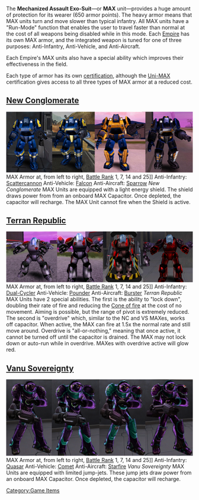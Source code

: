 The **Mechanized Assault Exo-Suit**—or **MAX** unit—provides a huge
amount of protection for its wearer (650 armor points). The heavy armor
means that MAX units turn and move slower than typical infantry. All MAX
units have a "Run-Mode" function that enables the user to travel faster
than normal at the cost of all weapons being disabled while in this
mode. Each [Empire](/Empire "wikilink") has its own MAX armor, and the
integrated weapon is tuned for one of three purposes: Anti-Infantry,
Anti-Vehicle, and Anti-Aircraft.

Each Empire's MAX units also have a special ability which improves their
effectiveness in the field.

Each type of armor has its own
[certification](/certifications "wikilink"), although the
[Uni-MAX](<Uni-MAX_(Certification)> "wikilink") certification gives access
to all three types of MAX armor at a reduced cost.

## [New Conglomerate](/New_Conglomerate "wikilink")

![](/images/NCMAXArmors2.jpg "fig:NCMAXArmors2.jpg") MAX Armor at, from left to
right, [Battle Rank](/Battle_Rank "wikilink") 1, 7, 14 and 25\]\]
Anti-Infantry: [Scattercannon](/Scattercannon "wikilink")
Anti-Vehicle: [Falcon](/Falcon "wikilink")
Anti-Aircraft: [Sparrow](/Sparrow "wikilink")
_New Conglomerate_ MAX Units are equipped with a light energy shield.
The shield draws power from from an onboard MAX Capacitor. Once
depleted, the capacitor will recharge. The MAX Unit cannot fire when the
Shield is active.

## [Terran Republic](/Terran_Republic "wikilink")

![](/images/TRMAXArmor2.jpg "fig:TRMAXArmor2.jpg") MAX Armor at, from left to
right, [Battle Rank](/Battle_Rank "wikilink") 1, 7, 14 and 25\]\]
Anti-Infantry: [Dual-Cycler](/Dual-Cycler "wikilink")
Anti-Vehicle: [Pounder](/Pounder "wikilink")
Anti-Aircraft: [Burster](/Burster "wikilink")
_Terran Republic_ MAX Units have 2 special abilities. The first is the
ability to "lock down", doubling their rate of fire and reducing the
[Cone of fire](/Cone_of_fire "wikilink") at the cost of no movement.
Aiming is possible, but the range of pivot is extremely reduced. The
second is "overdrive" which, similar to the NC and VS MAXes, works off
capacitor. When active, the MAX can fire at 1.5x the normal rate and
still move around. Overdrive is "all-or-nothing," meaning that once
active, it cannot be turned off until the capacitor is drained. The MAX
may not lock down or auto-run while in overdrive. MAXes with overdrive
active will glow red.

## [Vanu Sovereignty](/Vanu_Sovereignty "wikilink")

![](/images/VS_MAXs.jpg "fig:VS_MAXs.jpg") MAX Armor at, from left to right,
[Battle Rank](/Battle_Rank "wikilink") 1, 7, 14 and 25\]\] Anti-Infantry:
[Quasar](/Quasar "wikilink")
Anti-Vehicle: [Comet](/Comet "wikilink")
Anti-Aircraft: [Starfire](/Starfire "wikilink")
_Vanu Sovereignty_ MAX Units are equipped with limited jump-jets. These
jump jets draw power from an onboard MAX Capacitor. Once depleted, the
capacitor will recharge.

[Category:Game Items](/Category:Game_Items "wikilink")
